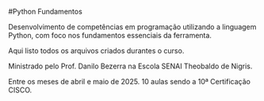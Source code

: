 #Python Fundamentos 


Desenvolvimento de competências em programação utilizando a linguagem Python, com foco nos fundamentos essenciais da ferramenta. 

Aqui listo todos os arquivos criados durantes o curso. 

Ministrado pelo Prof. Danilo Bezerra na  Escola SENAI Theobaldo de Nigris.


Entre os meses de abril e maio de 2025. 
10 aulas sendo a 10ª Certificação CISCO. 
